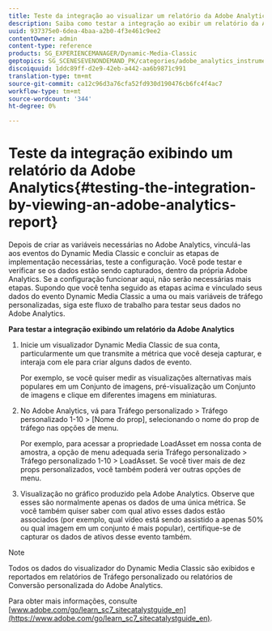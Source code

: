 ```yaml
---
title: Teste da integração ao visualizar um relatório da Adobe Analytics
description: Saiba como testar a integração ao exibir um relatório da Adobe Analytics.
uuid: 937375e0-6dea-4baa-a2b0-4f3e461c9ee2
contentOwner: admin
content-type: reference
products: SG_EXPERIENCEMANAGER/Dynamic-Media-Classic
geptopics: SG_SCENESEVENONDEMAND_PK/categories/adobe_analytics_instrumentation_kit
discoiquuid: 1ddc89ff-d2e9-42eb-a442-aa6b9871c991
translation-type: tm+mt
source-git-commit: ca12c96d3a76cfa52fd930d190476cb6fc4f4ac7
workflow-type: tm+mt
source-wordcount: '344'
ht-degree: 0%

---
```



# Teste da integração exibindo um relatório da Adobe Analytics{#testing-the-integration-by-viewing-an-adobe-analytics-report}

Depois de criar as variáveis necessárias no Adobe Analytics, vinculá-las aos eventos do Dynamic Media Classic e concluir as etapas de implementação necessárias, teste a configuração. Você pode testar e verificar se os dados estão sendo capturados, dentro da própria Adobe Analytics. Se a configuração funcionar aqui, não serão necessárias mais etapas. Supondo que você tenha seguido as etapas acima e vinculado seus dados do evento Dynamic Media Classic a uma ou mais variáveis de tráfego personalizadas, siga este fluxo de trabalho para testar seus dados no Adobe Analytics.

**Para testar a integração exibindo um relatório da Adobe Analytics**

1. Inicie um visualizador Dynamic Media Classic de sua conta, particularmente um que transmite a métrica que você deseja capturar, e interaja com ele para criar alguns dados de evento.

   Por exemplo, se você quiser medir as visualizações alternativas mais populares em um Conjunto de imagens, pré-visualização um Conjunto de imagens e clique em diferentes imagens em miniaturas.

1. No Adobe Analytics, vá para Tráfego personalizado > Tráfego personalizado 1-10 > [Nome do prop], selecionando o nome do prop de tráfego nas opções de menu.

   Por exemplo, para acessar a propriedade LoadAsset em nossa conta de amostra, a opção de menu adequada seria Tráfego personalizado > Tráfego personalizado 1-10 > LoadAsset. Se você tiver mais de dez props personalizados, você também poderá ver outras opções de menu.

1. Visualização no gráfico produzido pela Adobe Analytics. Observe que esses são normalmente apenas os dados de uma única métrica. Se você também quiser saber com qual ativo esses dados estão associados (por exemplo, qual vídeo está sendo assistido a apenas 50% ou qual imagem em um conjunto é mais popular), certifique-se de capturar os dados de ativos desse evento também.

>[!NOTE]
>
>Todos os dados do visualizador do Dynamic Media Classic são exibidos e reportados em relatórios de Tráfego personalizado ou relatórios de Conversão personalizada do Adobe Analytics.

Para obter mais informações, consulte [www.adobe.com/go/learn_sc7_sitecatalystguide_en](https://www.adobe.com/go/learn_sc7_sitecatalystguide_en).
